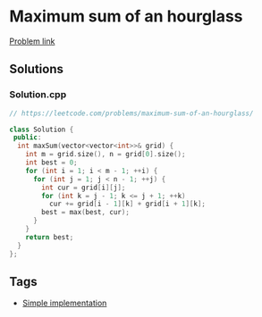 # Maximum sum of an hourglass

[Problem link](https://leetcode.com/problems/maximum-sum-of-an-hourglass/)

## Solutions


### Solution.cpp
```cpp
// https://leetcode.com/problems/maximum-sum-of-an-hourglass/

class Solution {
 public:
  int maxSum(vector<vector<int>>& grid) {
    int m = grid.size(), n = grid[0].size();
    int best = 0;
    for (int i = 1; i < m - 1; ++i) {
      for (int j = 1; j < n - 1; ++j) {
        int cur = grid[i][j];
        for (int k = j - 1; k <= j + 1; ++k)
          cur += grid[i - 1][k] + grid[i + 1][k];
        best = max(best, cur);
      }
    }
    return best;
  }
};
```
## Tags

* [Simple implementation](/README.md#Simple_implementation)
